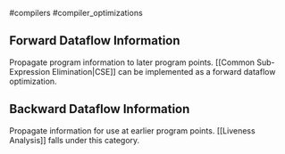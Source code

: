 #compilers #compiler_optimizations 

## Forward Dataflow Information
Propagate program information to later program points. [[Common Sub-Expression Elimination|CSE]] can be implemented as a forward dataflow optimization.

## Backward Dataflow Information
Propagate information for use at earlier program points. [[Liveness Analysis]] falls under this category.